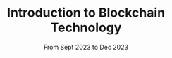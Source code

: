 ---
title: "Introduction to Blockchain Technology"
collection: teaching
type: "Graduate course"
permalink: /teaching/2023-fall-teaching-1
venue: "The Hong Kong University of Science and Technology (Guangzhou), Thrust of Financial Technology"
date: From Sept 2023 to Dec 2023
location: "Guangzhou, China"
---